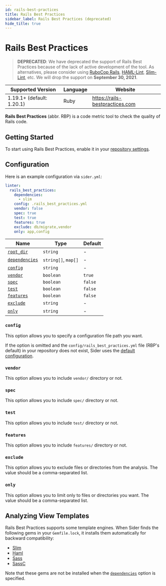 ```yaml
---
id: rails-best-practices
title: Rails Best Practices
sidebar_label: Rails Best Practices (deprecated)
hide_title: true
---
```


# Rails Best Practices

> **DEPRECATED**: We have deprecated the support of Rails Best Practices because of the lack of active development of the tool.
> As alternatives, please consider using [RuboCop Rails](https://docs.rubocop.org/rubocop-rails), [HAML-Lint](./haml-lint.md), [Slim-Lint](./slim-lint.md), etc.
> We will drop the support on **September 30, 2021**.

| Supported Version         | Language | Website                         |
| ------------------------- | -------- | ------------------------------- |
| 1.19.1+ (default: 1.20.1) | Ruby     | https://rails-bestpractices.com |

**Rails Best Practices** (abbr. RBP) is a code metric tool to check the quality of Rails code.

## Getting Started

To start using Rails Best Practices, enable it in your [repository settings](../../getting-started/repository-settings.md).

## Configuration

Here is an example configuration via `sider.yml`:

```yaml
linter:
  rails_best_practices:
    dependencies:
      - slim
    config: .rails_best_practices.yml
    vendor: false
    spec: true
    test: true
    features: true
    exclude: db/migrate,vendor
    only: app,config
```

| Name                                                                                          | Type                | Default |
| --------------------------------------------------------------------------------------------- | ------------------- | ------- |
| [`root_dir`](../../getting-started/custom-configuration.md#linteranalyzer_idroot_dir)         | `string`            | -       |
| [`dependencies`](../../getting-started/custom-configuration.md#linteranalyzer_iddependencies) | `string[]`, `map[]` | -       |
| [`config`](#config)                                                                           | `string`            | -       |
| [`vendor`](#vendor)                                                                           | `boolean`           | `true`  |
| [`spec`](#spec)                                                                               | `boolean`           | `false` |
| [`test`](#test)                                                                               | `boolean`           | `false` |
| [`features`](#features)                                                                       | `boolean`           | `false` |
| [`exclude`](#exclude)                                                                         | `string`            | -       |
| [`only`](#only)                                                                               | `string`            | -       |

### `config`

This option allows you to specify a configuration file path you want.

If the option is omitted and the `config/rails_best_practices.yml` file (RBP's default) in your repository does not exist,
Sider uses the [default configuration](https://github.com/sider/runners/blob/HEAD/images/rails_best_practices/sider_rails_best_practices.yml).

### `vendor`

This option allows you to include `vendor/` directory or not.

### `spec`

This option allows you to include `spec/` directory or not.

### `test`

This option allows you to include `test/` directory or not.

### `features`

This option allows you to include `features/` directory or not.

### `exclude`

This option allows you to exclude files or directories from the analysis. The value should be a comma-separated list.

### `only`

This option allows you to limit only to files or directories you want. The value should be a comma-separated list.

## Analyzing View Templates

Rails Best Practices supports some template engines.
When Sider finds the following gems in your `Gemfile.lock`, it installs them automatically for backward compatibility:

- [Slim](https://github.com/slim-template/slim)
- [Haml](https://github.com/haml/haml)
- [Sass](https://github.com/sass/ruby-sass)
- [SassC](https://github.com/sass/sassc-ruby)

Note that these gems are not be installed when the [`dependencies`](../../getting-started/custom-configuration.md#linteranalyzer_iddependencies) option is specified.
